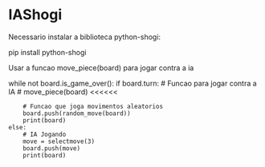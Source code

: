 # IAShogi
Necessario instalar a biblioteca python-shogi:

pip install python-shogi

Usar a funcao move_piece(board) para jogar contra a ia

while not board.is_game_over():
    if board.turn:
        # Funcao para jogar contra a IA
        # move_piece(board) <<<<<<

        # Funcao que joga movimentos aleatorios
        board.push(random_move(board))
        print(board)
    else:
        # IA Jogando
        move = selectmove(3)
        board.push(move)
        print(board)
        

